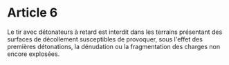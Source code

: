 # Article 6

Le tir avec détonateurs à retard est interdit dans les terrains présentant des surfaces de décollement susceptibles de provoquer, sous l'effet des premières détonations, la dénudation ou la fragmentation des charges non encore explosées.
